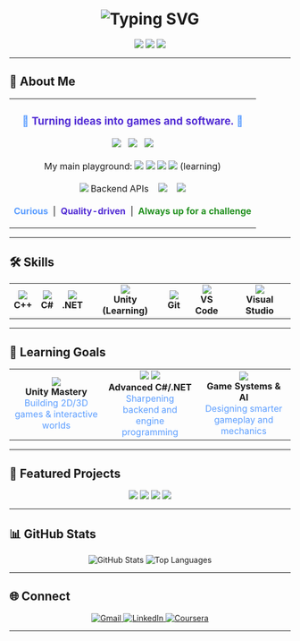 <!-- Modern Dynamic GitHub Profile README -->

<h1 align="center">
  <img src="https://readme-typing-svg.demolab.com?font=Fira+Code&weight=700&size=32&pause=1000&color=5B9DFF&center=true&vCenter=true&width=520&lines=Umer+Iftikhar;Software+Engineer;Game+Dev+Enthusiast;Builder+of+Fun+Tech" alt="Typing SVG">
</h1>

<p align="center">
  <img src="https://img.shields.io/badge/-Level%20Up%20Everyday!-512BD4?style=for-the-badge&logo=rocket&logoColor=white" />
  <img src="https://img.shields.io/badge/-Code%20is%20my%20canvas-5B9DFF?style=for-the-badge&logo=paintbrush&logoColor=white" />
  <img src="https://img.shields.io/badge/-Let%27s%20create%20something%20fun!-239120?style=for-the-badge&logo=joystick&logoColor=white" />
</p>

---

## 👤 About Me

<div align="center">

<table>
<tr>
<td align="center" width="100%">
  
<h3 style="color:#5B9DFF;">🌟 <span style="color:#512BD4;">Turning ideas into games and software.</span> 🌟</h3>

<p>
<img src="https://img.shields.io/badge/-Umer-5B9DFF?style=flat-square&logo=github&logoColor=white" /> &nbsp;
<img src="https://img.shields.io/badge/Software%20Engineer-512BD4?style=flat-square&logo=codefactor&logoColor=white" /> &nbsp;
<img src="https://img.shields.io/badge/Game%20Dev%20Enthusiast-239120?style=flat-square&logo=unity&logoColor=white" />
<br><br>
My main playground: 
<img src="https://img.shields.io/badge/C++-00599C?style=flat-square&logo=c%2B%2B&logoColor=white" /> 
<img src="https://img.shields.io/badge/C%23-239120?style=flat-square&logo=c-sharp&logoColor=white" /> 
<img src="https://img.shields.io/badge/.NET-512BD4?style=flat-square&logo=dotnet&logoColor=white" /> 
<img src="https://img.shields.io/badge/Unity-222C37?style=flat-square&logo=unity&logoColor=white" /> (learning)
<br><br>
<img src="https://img.shields.io/badge/API-5B9DFF?style=flat-square&logo=databricks&logoColor=white" /> Backend APIs
&nbsp;&nbsp;
<img src="https://img.shields.io/badge/Game%20Logic-239120?style=flat-square&logo=unity&logoColor=white" /> 
&nbsp;&nbsp;
<img src="https://img.shields.io/badge/UI%2FUX-512BD4?style=flat-square&logo=figma&logoColor=white" />
<br><br>
<b><span style="color:#5B9DFF;">Curious</span></b> &nbsp;|&nbsp; <b><span style="color:#512BD4;">Quality-driven</span></b> &nbsp;|&nbsp; <b><span style="color:#239120;">Always up for a challenge</span></b>
</p>

</td>
</tr>
</table>

</div>

---

## 🛠️ Skills

<div align="center">

<table>
<tr>
  <td align="center">
    <img src="https://img.shields.io/badge/C%2B%2B-00599C?style=for-the-badge&logo=c%2B%2B&logoColor=white" /><br>
    <b>C++</b>
  </td>
  <td align="center">
    <img src="https://img.shields.io/badge/C%23-239120?style=for-the-badge&logo=c-sharp&logoColor=white" /><br>
    <b>C#</b>
  </td>
  <td align="center">
    <img src="https://img.shields.io/badge/.NET-512BD4?style=for-the-badge&logo=dotnet&logoColor=white" /><br>
    <b>.NET</b>
  </td>
  <td align="center">
    <img src="https://img.shields.io/badge/Unity-222C37?style=for-the-badge&logo=unity&logoColor=white" /><br>
    <b>Unity (Learning)</b>
  </td>
  <td align="center">
    <img src="https://img.shields.io/badge/Git-F05032?style=for-the-badge&logo=git&logoColor=white" /><br>
    <b>Git</b>
  </td>
  <td align="center">
    <img src="https://img.shields.io/badge/VS%20Code-007ACC?style=for-the-badge&logo=visual-studio-code&logoColor=white" /><br>
    <b>VS Code</b>
  </td>
  <td align="center">
    <img src="https://img.shields.io/badge/Visual%20Studio-5B9DFF?style=for-the-badge&logo=visual-studio&logoColor=white" /><br>
    <b>Visual Studio</b>
  </td>
</tr>
</table>
</div>

---

## 🚀 Learning Goals

<div align="center">

<table>
<tr>
  <td align="center" width="33%">
    <img src="https://img.shields.io/badge/Unity-222C37?style=flat-square&logo=unity&logoColor=white" /><br>
    <b>Unity Mastery</b><br>
    <span style="color:#5B9DFF;">Building 2D/3D games & interactive worlds</span>
  </td>
  <td align="center" width="33%">
    <img src="https://img.shields.io/badge/C%23-239120?style=flat-square&logo=c-sharp&logoColor=white" />
    <img src="https://img.shields.io/badge/.NET-512BD4?style=flat-square&logo=dotnet&logoColor=white" /><br>
    <b>Advanced C#/.NET</b><br>
    <span style="color:#5B9DFF;">Sharpening backend and engine programming</span>
  </td>
  <td align="center" width="33%">
    <img src="https://img.shields.io/badge/Game%20AI-239120?style=flat-square&logo=OpenAI&logoColor=white" /><br>
    <b>Game Systems & AI</b><br>
    <span style="color:#5B9DFF;">Designing smarter gameplay and mechanics</span>
  </td>
</tr>
</table>

</div>

---

## 🚩 Featured Projects
<div align="center">
  <a href="https://github.com/Umer-Iftikhar/Monster"><img src="https://img.shields.io/badge/Monster-GameDev-512BD4?style=for-the-badge"></a>
  <a href="https://github.com/Umer-Iftikhar/UserManagementAPI"><img src="https://img.shields.io/badge/User%20Management%20API-WebApp-5B9DFF?style=for-the-badge"></a>
  <a href="https://github.com/Umer-Iftikhar/MessagingApi"><img src="https://img.shields.io/badge/Messaging%20API-Backend-00599C?style=for-the-badge"></a>
  <a href="https://github.com/FrenZy-1/Neural_Noir_Low_Level"><img src="https://img.shields.io/badge/Neural%20Noir-AI-239120?style=for-the-badge"></a>
</div>

---

## 📊 GitHub Stats

<p align="center">
  <img src="https://github-readme-stats.vercel.app/api?username=Umer-Iftikhar&show_icons=true&theme=github_dark&hide_border=true" alt="GitHub Stats" />
  
  <img src="https://github-readme-stats.vercel.app/api/top-langs/?username=Umer-Iftikhar&layout=compact&theme=github_dark&hide_border=true" alt="Top Languages" />
</p>

---

## 🌐 Connect
<p align="center">
  <a href="mailto:umeriftikhar981@gmail.com">
    <img src="https://img.shields.io/badge/Gmail-EA4335?style=for-the-badge&labelColor=EA4335&color=EA4335&logo=gmail&logoColor=white" alt="Gmail"/>
  </a>
  <a href="https://www.linkedin.com/in/umer-iftikhar-388677328">
    <img src="https://img.shields.io/badge/LinkedIn-0A66C2?style=for-the-badge&labelColor=0A66C2&color=0A66C2&logo=linkedin&logoColor=white" alt="LinkedIn"/>
  </a>
  <a href="https://www.coursera.org/user/8dc29b2ae0f1827991959ec1e9ccdbba">
    <img src="https://img.shields.io/badge/Coursera-17408B?style=for-the-badge&labelColor=17408B&color=17408B" alt="Coursera"/>
  </a>
</p>

---

<!--
Want help automating recent commits, blog posts, or achievements? Let me know!
-->
